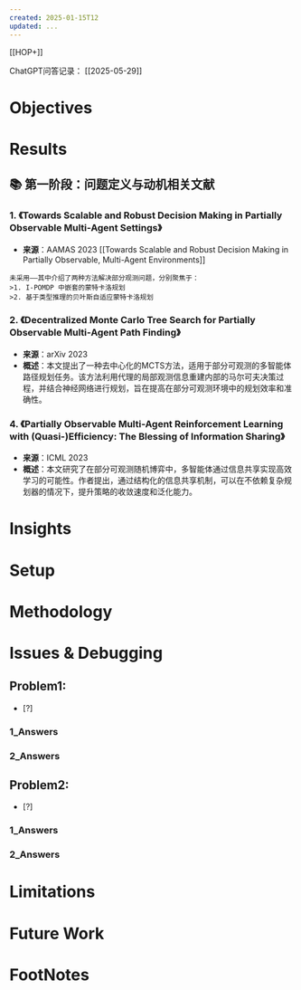 ```yaml
---
created: 2025-01-15T12
updated: ...
---
```

[[HOP+]]

ChatGPT问答记录： [[2025-05-29]]

# Objectives
# Results

## 📚 第一阶段：问题定义与动机相关文献

### 1. **《Towards Scalable and Robust Decision Making in Partially Observable Multi-Agent Settings》**

* **来源**：AAMAS 2023
[[Towards Scalable and Robust Decision Making in Partially Observable, Multi-Agent Environments]]
```ad-note
未采用——其中介绍了两种方法解决部分观测问题，分别聚焦于：
>1. I-POMDP 中嵌套的蒙特卡洛规划
>2. 基于类型推理的贝叶斯自适应蒙特卡洛规划
```
### 2. **《Decentralized Monte Carlo Tree Search for Partially Observable Multi-Agent Path Finding》**

* **来源**：arXiv 2023
* **概述**：本文提出了一种去中心化的MCTS方法，适用于部分可观测的多智能体路径规划任务。该方法利用代理的局部观测信息重建内部的马尔可夫决策过程，并结合神经网络进行规划，旨在提高在部分可观测环境中的规划效率和准确性。


### 4. **《Partially Observable Multi-Agent Reinforcement Learning with (Quasi-)Efficiency: The Blessing of Information Sharing》**

* **来源**：ICML 2023
* **概述**：本文研究了在部分可观测随机博弈中，多智能体通过信息共享实现高效学习的可能性。作者提出，通过结构化的信息共享机制，可以在不依赖复杂规划器的情况下，提升策略的收敛速度和泛化能力。 

# Insights
# Setup
# Methodology
# Issues & Debugging

## Problem1: 
- [?] 

### 1_Answers


### 2_Answers



## Problem2: 
- [?] 

### 1_Answers


### 2_Answers



# Limitations
# Future Work
# FootNotes